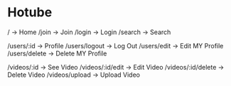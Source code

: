 # Hotube

/ -> Home
/join -> Join
/login -> Login
/search -> Search

/users/:id -> Profile
/users/logout -> Log Out
/users/edit -> Edit MY Profile
/users/delete -> Delete MY Profile

/videos/:id -> See Video
/videos/:id/edit -> Edit Video
/videos/:id/delete -> Delete Video
/videos/upload -> Upload Video
